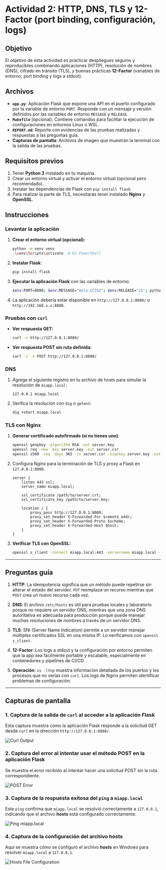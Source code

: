 # Actividad 2: HTTP, DNS, TLS y 12-Factor (port binding, configuración, logs)

## Objetivo

El objetivo de esta actividad es practicar despliegues seguros y reproducibles combinando aplicaciones (HTTP), resolución de nombres (DNS), cifrado en tránsito (TLS), y buenas prácticas **12-Factor** (variables de entorno, port binding y logs a stdout).

## Archivos

- **`app.py`**: Aplicación Flask que expone una API en el puerto configurado por la variable de entorno `PORT`. Responde con un mensaje y versión definidos por las variables de entorno `MESSAGE` y `RELEASE`.
- **`Makefile`** (opcional): Contiene comandos para facilitar la ejecución de configuraciones en entornos Linux o WSL.
- **`REPORT.md`**: Reporte con evidencias de las pruebas realizadas y respuestas a las preguntas guía.
- **Capturas de pantalla**: Archivos de imagen que muestran la terminal con la salida de las pruebas.

## Requisitos previos

1. Tener **Python 3** instalado en tu máquina.
2. Crear un entorno virtual y activar el entorno virtual (opcional pero recomendado).
3. Instalar las dependencias de Flask con `pip install flask`.
4. Para realizar la parte de TLS, necesitarás tener instalado **Nginx** y **OpenSSL**.

## Instrucciones

### Levantar la aplicación

1. **Crear el entorno virtual (opcional):**

    ```bash
    python -m venv venv
    .\venv\Scripts\activate  # En PowerShell
    ```

2. **Instalar Flask**:

    ```bash
    pip install flask
    ```

3. **Ejecutar la aplicación Flask** con las variables de entorno:

    ```bash
    $env:PORT=8080; $env:MESSAGE="Hola CC3S2"; $env:RELEASE="v1"; python app.py  # En PowerShell
    ```

4. La aplicación debería estar disponible en `http://127.0.0.1:8080/` o `http://192.168.x.x:8080`.

### Pruebas con `curl`

- **Ver respuesta GET:**

    ```bash
    curl -v http://127.0.0.1:8080/
    ```

- **Ver respuesta POST sin ruta definida:**

    ```bash
    curl -i -X POST http://127.0.0.1:8080/
    ```

### DNS

1. Agrega el siguiente registro en tu archivo de hosts para simular la resolución de `miapp.local`:

    ```
    127.0.0.1 miapp.local
    ```

2. Verifica la resolución con `dig` o `getent`:

    ```bash
    dig +short miapp.local
    ```

### TLS con Nginx

1. **Generar certificado autofirmado (si no tienes uno)**:

    ```bash
    openssl genpkey -algorithm RSA -out server.key
    openssl req -new -key server.key -out server.csr
    openssl x509 -req -days 365 -in server.csr -signkey server.key -out server.crt
    ```

2. Configura Nginx para la terminación de TLS y proxy a Flask en `127.0.0.1:8080`.

    ```nginx
    server {
        listen 443 ssl;
        server_name miapp.local;

        ssl_certificate /path/to/server.crt;
        ssl_certificate_key /path/to/server.key;

        location / {
            proxy_pass http://127.0.0.1:8080;
            proxy_set_header X-Forwarded-For $remote_addr;
            proxy_set_header X-Forwarded-Proto $scheme;
            proxy_set_header X-Forwarded-Host $host;
        }
    }
    ```

3. **Verificar TLS con OpenSSL:**

    ```bash
    openssl s_client -connect miapp.local:443 -servername miapp.local -brief
    ```

---

## Preguntas guía

1. **HTTP**: La idempotencia significa que un método puede repetirse sin alterar el estado del servidor. `PUT` reemplaza un recurso mientras que `POST` crea un nuevo recurso cada vez.

2. **DNS**: El archivo `/etc/hosts` es útil para pruebas locales y laboratorio porque no requiere un servidor DNS, mientras que una zona DNS autoritativa es adecuada para producción porque puede manejar muchas resoluciones de nombres a través de un servidor DNS.

3. **TLS**: SNI (Server Name Indication) permite a un servidor manejar múltiples certificados SSL en una misma IP. Lo verificamos con `openssl s_client`.

4. **12-Factor**: Los logs a stdout y la configuración por entorno permiten que la app sea fácilmente portable y escalable, especialmente en contenedores y pipelines de CI/CD.

5. **Operación**: `ss -ltnp` muestra información detallada de los puertos y los procesos que no verías con `curl`. Los logs de Nginx permiten identificar problemas de configuración.

---

## Capturas de pantalla

### 1. Captura de la salida de `curl` al acceder a la aplicación Flask
Esta captura muestra cómo la aplicación Flask responde a la solicitud GET desde `curl` en la dirección `http://127.0.0.1:8080/`.

![Curl Output](imagenes/curl1.jpg)

### 2. Captura del error al intentar usar el método POST en la aplicación Flask
Se muestra el error recibido al intentar hacer una solicitud POST sin la ruta correspondiente.

![POST Error](imagenes/curl2.jpg)

### 3. Captura de la respuesta exitosa del `ping` a `miapp.local`
Este `ping` confirma que `miapp.local` se resolvió correctamente a `127.0.0.1`, indicando que el archivo **hosts** está configurado correctamente.

![Ping miapp.local](imagenes/hosts.png)

### 4. Captura de la configuración del archivo **hosts**
Aquí se muestra cómo se configuró el archivo **hosts** en Windows para resolver `miapp.local` a `127.0.0.1`.

![Hosts File Configuration](imagenes/miapplocal.jpg)
